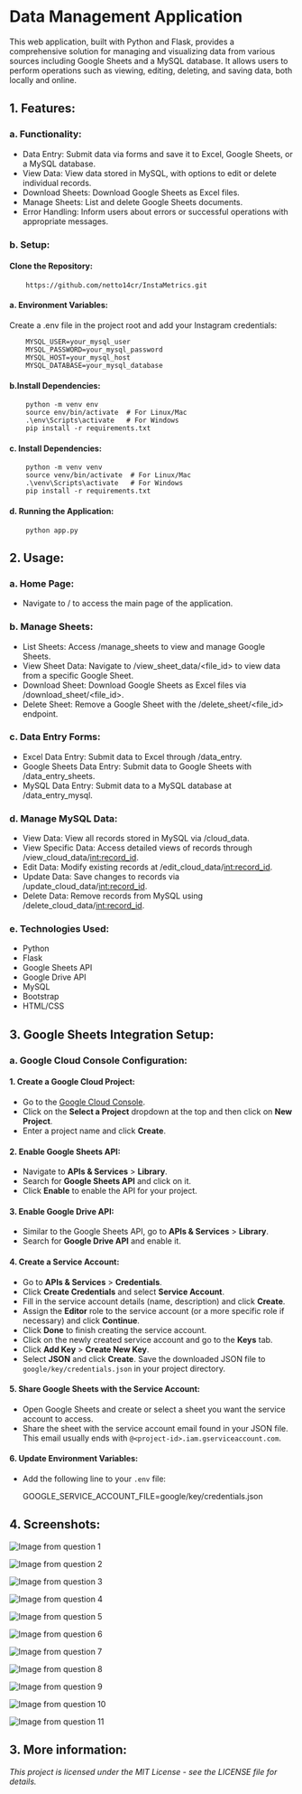 
# Data Management Application

This web application, built with Python and Flask, provides a comprehensive solution for managing and visualizing data from various sources including Google Sheets and a MySQL database. It allows users to perform operations such as viewing, editing, deleting, and saving data, both locally and online.


## 1. Features:

### a. Functionality:

- Data Entry: Submit data via forms and save it to Excel, Google Sheets, or a MySQL database.
- View Data: View data stored in MySQL, with options to edit or delete individual records.
- Download Sheets: Download Google Sheets as Excel files.
- Manage Sheets: List and delete Google Sheets documents.
- Error Handling: Inform users about errors or successful operations with appropriate messages.

### b. Setup:

#### Clone the Repository:

        https://github.com/netto14cr/InstaMetrics.git

#### a. Environment Variables:
Create a .env file in the project root and add your Instagram credentials:

        MYSQL_USER=your_mysql_user
        MYSQL_PASSWORD=your_mysql_password
        MYSQL_HOST=your_mysql_host
        MYSQL_DATABASE=your_mysql_database


#### b.Install Dependencies:
        python -m venv env
        source env/bin/activate  # For Linux/Mac
        .\env\Scripts\activate   # For Windows
        pip install -r requirements.txt

#### c. Install Dependencies:
        python -m venv venv
        source venv/bin/activate  # For Linux/Mac
        .\venv\Scripts\activate   # For Windows
        pip install -r requirements.txt


#### d. Running the Application:
        python app.py



## 2. Usage:

### a. Home Page:

- Navigate to / to access the main page of the application.

### b. Manage Sheets:

- List Sheets: Access /manage_sheets to view and manage Google Sheets.
- View Sheet Data: Navigate to /view_sheet_data/<file_id> to view data from a specific Google Sheet.
- Download Sheet: Download Google Sheets as Excel files via /download_sheet/<file_id>.
- Delete Sheet: Remove a Google Sheet with the /delete_sheet/<file_id> endpoint.

### c. Data Entry Forms:

- Excel Data Entry: Submit data to Excel through /data_entry.
- Google Sheets Data Entry: Submit data to Google Sheets with /data_entry_sheets.
- MySQL Data Entry: Submit data to a MySQL database at /data_entry_mysql.

### d. Manage MySQL Data:
- View Data: View all records stored in MySQL via /cloud_data.
- View Specific Data: Access detailed views of records through /view_cloud_data/<int:record_id>.
- Edit Data: Modify existing records at /edit_cloud_data/<int:record_id>.
- Update Data: Save changes to records via /update_cloud_data/<int:record_id>.
- Delete Data: Remove records from MySQL using /delete_cloud_data/<int:record_id>.

### e. Technologies Used:
- Python
- Flask
- Google Sheets API
- Google Drive API
- MySQL
- Bootstrap
- HTML/CSS

## 3. Google Sheets Integration Setup:

### a. Google Cloud Console Configuration:

#### 1. **Create a Google Cloud Project:**
   - Go to the [Google Cloud Console](https://console.cloud.google.com/).
   - Click on the **Select a Project** dropdown at the top and then click on **New Project**.
   - Enter a project name and click **Create**.

#### 2. **Enable Google Sheets API:**
   - Navigate to **APIs & Services** > **Library**.
   - Search for **Google Sheets API** and click on it.
   - Click **Enable** to enable the API for your project.

#### 3. **Enable Google Drive API:**
   - Similar to the Google Sheets API, go to **APIs & Services** > **Library**.
   - Search for **Google Drive API** and enable it.

#### 4. **Create a Service Account:**
   - Go to **APIs & Services** > **Credentials**.
   - Click **Create Credentials** and select **Service Account**.
   - Fill in the service account details (name, description) and click **Create**.
   - Assign the **Editor** role to the service account (or a more specific role if necessary) and click **Continue**.
   - Click **Done** to finish creating the service account.
   - Click on the newly created service account and go to the **Keys** tab.
   - Click **Add Key** > **Create New Key**.
   - Select **JSON** and click **Create**. Save the downloaded JSON file to `google/key/credentials.json` in your project directory.

#### 5. **Share Google Sheets with the Service Account:**
   - Open Google Sheets and create or select a sheet you want the service account to access.
   - Share the sheet with the service account email found in your JSON file. This email usually ends with `@<project-id>.iam.gserviceaccount.com`.

#### 6. **Update Environment Variables:**
   - Add the following line to your `.env` file:
        
        GOOGLE_SERVICE_ACCOUNT_FILE=google/key/credentials.json

## 4. Screenshots:

![Image from question 1](screenshots/screenshot1.png)

![Image from question 2](screenshots/screenshot2.png)

![Image from question 3](screenshots/screenshot3.png)

![Image from question 4](screenshots/screenshot4.png)

![Image from question 5](screenshots/screenshot5.png)

![Image from question 6](screenshots/screenshot6.png)

![Image from question 7](screenshots/screenshot7.png)

![Image from question 8](screenshots/screenshot8.png)

![Image from question 9](screenshots/screenshot9.png)

![Image from question 10](screenshots/screenshot10.png)

![Image from question 11](screenshots/screenshot11.png)


## 3. More information:
*This project is licensed under the MIT License - see the LICENSE file for details.*
